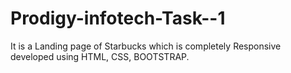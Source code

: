 # Prodigy-infotech-Task--1
It is a Landing page of Starbucks which is completely Responsive developed using HTML, CSS, BOOTSTRAP.
